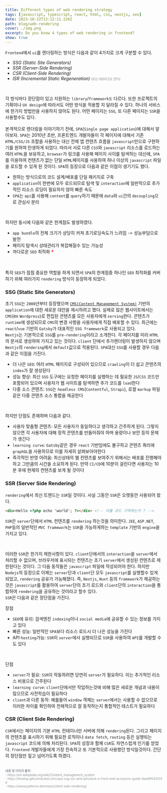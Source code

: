```yaml
---
title: Different types of web rendering strategy
tags: [javascript, typescript, react, html, css, nextjs, seo]
date: 2023-10-22T13:12:11.226Z
path: blog/web-rendering
cover: ./img.png
excerpt: Do you know 4 types of web rendering in frontend?
show: true
---
```


`Frontend`에서 `ui`를 렌더링하는 방식은 다음과 같이 4가지로 크게 구분할 수 있다. 
- <i>SSG (Static Site Generators)</i>
- <i>SSR (Server-Side Rendering)</i>
- <i>CSR (Client-Side Rendering)</i>
- <i>ISR (Incremental Static Regeneration)</i> <span style="font-size:10px;color:grey;">(또는 ISG라고도 한다)</span> 

<br/>

각 방식마다 장단점이 있고 지원하는 `library`/`framework도` 다르다. 또한 프로젝트의 기획이나 `UX design`에 따라서도 어떤 방식을 적용할 지 달라질 수 있다. 하나의 서비스에 한가지 방법만을 사용하지 않아도 된다. 어떤 페이지는 `SSG`, 또 다른 페이지는 `SSR`을 사용할수도 있다.    
<br/>
본격적으로 렌더링을 이야기하기 전에, `SPA`(`Single page application`)에 대해서 알아보자. `SPA`는 2010년 초반, 프론트엔드 개발자들이 각 페이지에 대해서 기존 `HTML/CSS/JS` 조합을 사용하는 대신 전체 앱 컨텐츠 흐름을 `javascript`만으로 구현하기를 원하여 탄생하게 되었다. 따라서 서로 다른 `CSS`와 `javascript` 리소스를 로드하는 여러 `HTML`을 보유하고, `browser`가 링크를 사용해 페이지 사이를 탐색하는 대신에, `SPA`를 이용하여 컨텐츠가 없는 단일 `HTML`페이지를 사용하여 하나 이상의 `javascript` 파일을 로드할 수 있게 된 것이다. `SPA`의 등장으로 다음과 같은 이점이 생기기도 했다.

- 원하는 방식으로의 코드 설계/배포를 단일 패키지로 구축
- `application`이 한번에 모두 로드되므로 탐색 및 `interaction`에 일반적으로 추가적인 리소스 로딩이 필요하지 않아 빠른 속도
- `SPA`는 `api`를 사용해 `content`를 `query`하기 때문에 `data`와 `ui`간의 `decoupling`으로 관심사 분리

<br/>

하지만 동시에 다음와 같은 한계점도 발생하였다.

- `app bundle`의 전체 크기가 상당히 커져 초기로딩속도가 느려짐 -> 성능부담으로 발전
- 페이지 탐색시 상태관리가 복잡해질수 있는 가능성
- 까다로운 `SEO` 최적화 <span style="color:Red;font-size:17px;vertical-align:middle;">*</span>

<br/>

특히 `SEO`가 점점 중요한 역할을 하게 되면서 `SPA`의 한계점중 하나인 `SEO` 최적화를 커버하기 위해 여러가지 `rendering` 방식이 등장하게 되었다.
 
### SSG (Static Site Generators)
초기 `SSG`는 `2008`년부터 등장했으며 <a href='https://en.wikipedia.org/wiki/Content_management_system' target='_blank' rel='noopener noreferer'>`CMS(Content Management System)`</a> 기반의 `application`에 대한 새로운 대안을 제시하려고 했다. 실제로 많은 웹사이트에서는 `CMS`(ex `Wordpress`)로 편집된 콘텐츠를 모든 사용자에게 `serving`한다. 콘텐츠가 `runtime`에 생성되므로 `CMS`의 변경 사항을 사용자에게 직접 배포할 수 있다. 최근에는 `react`/`vue` 기반의 `Gatsby`가 대표적인 `SSG framework`로 사용되고 있다.  
`Nextjs`는 기본적으로 `SSG`를 `pre-rendering`이라고 소개한다. 각 페이지를 미리 `HTML`의 문서로 생성하여 가지고 있는 것이다. `client` 단에서 추가렌더링이 발생하지 않으며 `Nextjs`의 `rendering`에서 `default`값으로 적용된다.
`SPA`대신 `SSG`를 사용할 경우 다음과 같은 이점을 가진다.
- 더 나은 `SEO`: 여러 `HTML` 페이지로 구성되어 있으므로 `crawling`이 더 쉽고 콘텐츠의 `index`가 잘 생성된다  
- 성능 향상: 최신 `SSG` 도구에는 요청한 페이지를 실행하는 데 필요한 `JS`/`CSS` 코드만 포함되어 있으며 사용자가 웹 사이트를 탐색하면 추가 코드를 `load`한다
- 다중 소스 콘텐츠: `SSG`는 `headless CMS`(`Contentful`, `Strapi`), 로컬 `markup` 파일같은 다중 콘텐츠 소스 통합을 제공한다

<br/>

하지만 단점도 존재하며 다음과 같다.
- 사용자 맞춤형 콘텐츠: 모든 사용자가 동일하다고 생각하고 간주하게 된다. 그렇지 않으면 각 사용자에 대해 정적 콘텐츠를 만들어줘야 하며 용량이나 보안 등의 문제가 생긴다
- `learning curve`: `Gatsby`같은 경우 `react` 기반임에도 불구하고 콘텐츠 쿼리에 `graphQL`을 사용하므로 이를 자세히 살펴보아야한다
- 즉각적인 반영 어려움: 최신상태의 웹 컨텐츠를 보여주기 위해서는 배포를 진행해야 하고 그만큼의 시간을 소요하게 된다. 만약 `CI/CD`에 10분이 걸린다면 사용자는 10분 후에 현재의 컨텐츠를 보게 될 것이다

### SSR (Server Side Rendering)
`rendering`에서 최신 트렌드는 `SSR`일 것이다. 사실 그동안 `SSR`은 오랫동안 사용되어 왔다.
```html
<div>Hello <?php echo 'world'; ?></div> <!-- 이를 코드 기억하는가 ? -->
```
`SSR`은 `server`단에서 `HTML` 컨텐츠를 `rendering` 하는것을 의미한다. `JEE`, `ASP.NET`, `PHP`등의 일반적인 `MVC framework`는 `SSR`을 가능하게하는 `template` 기반의 `engine`을 가지고 있다.    

<br/>

이러한 `SSR`은 한가지 제한사항이 있다. `client`단에서의 `interaction`을 `server`에서 처리할 수 없으며, 브라우저에 표시되는 컨텐츠는 초기 `server`에서 생성된 컨텐츠로 제한된다는 것이다. 
그 다음 동작들은 `javascript` 파일에 작성되어야 한다. 하지만 `Nodejs`의 등장으로 이제는 `server`단과 `client`단 모두 `javascript`를 실행할수 있게 되었고, `rendering` 공유가 가능해졌다. 즉, `Nextjs`, `Nuxt` 등의 `framework`가 제공하는것은 `javascript`를 활용하여 `server`단의 초기 로드와 `client`단의 `interaction`을 통합하여 `rendering`을 공유하는 것이라고 할수 있다.  
`SSR`은 다음과 같은 장단점을 가진다.  

장점
- `SEO`에 유리: 검색엔진 `indexing`이나 `social media`에 공유할 수 있는 정보를 가지고 있다
- 빠른 성능: 일반적인 `SPA`보다 리소스 로드시 더 나은 성능을 가진다
- API `hosting`가능: `SSR`이 `server`에서 실행되므로 `SSR`을 사용하여 `API`를 개발할 수도 있다

<br/>

단점
- `server`가 필요: `SSR`이 작동하려면 당연히 `server`가 필요하다. 이는 추가적인 리소스 비용으로 간주된다
- `learning curve`: `client`단에서만 작업하는것에 비해 많은 새로운 개념과 내용이 많으므로 사전학습이 필요하다 
- `client`과 다른 동작: 예를들어 `window` 객체는 `server`에서는 사용할 수 없으므로 이러한 차이를 확인하여 전체적으로 잘 동작하는지 통합적인 테스트가 필요하다

### CSR (Client Side Rendering)
`CSR`에서는 페이지의 기본 `HTML` 컨테이너만 서버에 의해 `rendering`된다. 그리고 페이지의 컨텐츠를 표시하기 위해 필요한 로직이나 `data fetch`, `routing` 등은 실행되는 `javascript` 코드에 의해 처리된다. `SPA`의 성장과 함께 `CSR`도 자연스럽게 인기를 얻었다. `frontend` 개발자들에게 가장 친숙하고 또 기본적으로 사용했던 방식일것이다. 간단히 장단점만 짚고 넘어가도록 하겠다.

<br/>
<div style="font-size:10px;color:#8b9196;word-break: break-all"><b>내용 및 이미지 출처</b><br/>
- https://en.wikipedia.org/wiki/Content_management_system<br/>
- https://levelup.gitconnected.com/spa-ssg-ssr-and-jamstack-a-front-end-acronyms-guide-6add9543f24d<br/>
- https://www.patterns.dev/react/client-side-rendering/
</div>

